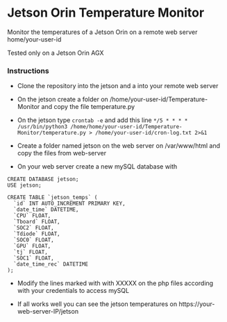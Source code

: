 # Jetson Orin Temperature Monitor 

Monitor the temperatures of a Jetson Orin on a remote web server
home/your-user-id

Tested only on a Jetson Orin AGX 

### Instructions
- Clone the repository into the jetson and a into your remote web server

- On the jetson create a folder on /home/your-user-id/Temperature-Monitor and copy the file temperature.py

- On the jetson type 
``` crontab -e ```
and add this line
``` */5 * * * * /usr/bin/python3 /home/home/your-user-id/Temperature-Monitor/temperature.py > /home/your-user-id/cron-log.txt 2>&1 ```

- Create a folder named jetson on the web server on /var/www/html and copy the files from web-server

- On your web server create a new mySQL database with
```
CREATE DATABASE jetson;
USE jetson;

CREATE TABLE `jetson_temps` (
  `id` INT AUTO_INCREMENT PRIMARY KEY,
  `date_time` DATETIME,
  `CPU` FLOAT,
  `Tboard` FLOAT,
  `SOC2` FLOAT,
  `Tdiode` FLOAT,
  `SOC0` FLOAT,
  `GPU` FLOAT,
  `tj` FLOAT,
  `SOC1` FLOAT,
  `date_time_rec` DATETIME
);
```
- Modify the lines marked with with XXXXX on the php files according with your credentials to access mySQL
  
- If all works well you can see the jetson temperatures on https://your-web-server-IP/jetson
     





